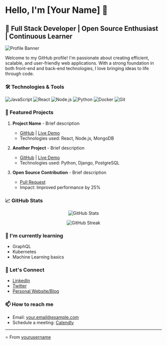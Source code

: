 # Hello, I'm [Your Name] 👋

## 🚀 Full Stack Developer | Open Source Enthusiast | Continuous Learner

![Profile Banner](https://your-image-url.com/banner.png)

Welcome to my GitHub profile! I'm passionate about creating efficient, scalable, and user-friendly web applications. With a strong foundation in both front-end and back-end technologies, I love bringing ideas to life through code.

### 🛠️ Technologies & Tools

![JavaScript](https://img.shields.io/badge/-JavaScript-F7DF1E?style=flat-square&logo=javascript&logoColor=black)
![React](https://img.shields.io/badge/-React-61DAFB?style=flat-square&logo=react&logoColor=black)
![Node.js](https://img.shields.io/badge/-Node.js-339933?style=flat-square&logo=node.js&logoColor=white)
![Python](https://img.shields.io/badge/-Python-3776AB?style=flat-square&logo=python&logoColor=white)
![Docker](https://img.shields.io/badge/-Docker-2496ED?style=flat-square&logo=docker&logoColor=white)
![Git](https://img.shields.io/badge/-Git-F05032?style=flat-square&logo=git&logoColor=white)

### 🌟 Featured Projects

1. **Project Name** - Brief description
   - [GitHub](https://github.com/yourusername/project1) | [Live Demo](https://project1-demo.com)
   - Technologies used: React, Node.js, MongoDB

2. **Another Project** - Brief description
   - [GitHub](https://github.com/yourusername/project2) | [Live Demo](https://project2-demo.com)
   - Technologies used: Python, Django, PostgreSQL

3. **Open Source Contribution** - Brief description
   - [Pull Request](https://github.com/opensource-project/pull/123)
   - Impact: Improved performance by 25%

### 📈 GitHub Stats

<p align="center">
  <img src="https://github-readme-stats.vercel.app/api?username=yourusername&show_icons=true&theme=radical" alt="GitHub Stats" />
</p>

<p align="center">
  <img src="https://github-readme-streak-stats.herokuapp.com/?user=yourusername&theme=radical" alt="GitHub Streak" />
</p>

### 🌱 I'm currently learning

- GraphQL
- Kubernetes
- Machine Learning basics

### 💬 Let's Connect

- [LinkedIn](https://www.linkedin.com/in/yourusername)
- [Twitter](https://twitter.com/yourusername)
- [Personal Website/Blog](https://www.yourwebsite.com)

### 📫 How to reach me

- Email: your.email@example.com
- Schedule a meeting: [Calendly](https://calendly.com/yourusername)

---

⭐️ From [yourusername](https://github.com/yourusername)
